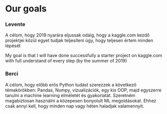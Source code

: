 # Our goals



### Levente
A célom, hogy 2019 nyarára eljussak odáig, hogy a kaggle.com kezdő projektjei közül egyet tudjak teljesíteni úgy, hogy teljesen értem minden lépését

My goal is that I will have done successfully a starter project on kaggle.com with full understand of every step (by the summer of 2019) 

### Berci
A célom, hogy előbb erős Python tudást szerezzek a következő témakörökben: Pandas, Numpy, vizualizációk, egy kis OOP,
majd egyszerre tanulni a machine learning elméletét és gyakorlatát. Szeretném magabiztosan használni a közepesen bonyolult ML megoldásokat. Ehhez csak annyi kell, hogy minden nap vagy héten haladjak valamennyit.
